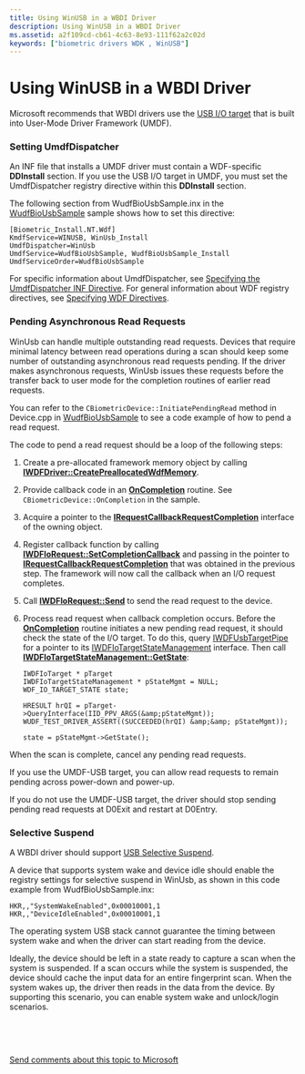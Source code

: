 ```yaml
---
title: Using WinUSB in a WBDI Driver
description: Using WinUSB in a WBDI Driver
ms.assetid: a2f109cd-cb61-4c63-8e93-111f62a2c02d
keywords: ["biometric drivers WDK , WinUSB"]
---
```


# Using WinUSB in a WBDI Driver


Microsoft recommends that WBDI drivers use the [USB I/O target](https://msdn.microsoft.com/library/windows/hardware/ff561358) that is built into User-Mode Driver Framework (UMDF).

### <span id="setting_umdfdispatcher"></span><span id="SETTING_UMDFDISPATCHER"></span>Setting UmdfDispatcher

An INF file that installs a UMDF driver must contain a WDF-specific **DDInstall** section. If you use the USB I/O target in UMDF, you must set the UmdfDispatcher registry directive within this **DDInstall** section.

The following section from WudfBioUsbSample.inx in the [WudfBioUsbSample](https://github.com/Microsoft/Windows-driver-samples/tree/master/biometrics/driver) sample shows how to set this directive:

```
[Biometric_Install.NT.Wdf]
KmdfService=WINUSB, WinUsb_Install
UmdfDispatcher=WinUsb
UmdfService=WudfBioUsbSample, WudfBioUsbSample_Install
UmdfServiceOrder=WudfBioUsbSample
```

For specific information about UmdfDispatcher, see [Specifying the UmdfDispatcher INF Directive](https://msdn.microsoft.com/library/windows/hardware/ff560526). For general information about WDF registry directives, see [Specifying WDF Directives](https://msdn.microsoft.com/library/windows/hardware/ff560526).

### <span id="pending_asynchronous_read_requests"></span><span id="PENDING_ASYNCHRONOUS_READ_REQUESTS"></span>Pending Asynchronous Read Requests

WinUsb can handle multiple outstanding read requests. Devices that require minimal latency between read operations during a scan should keep some number of outstanding asynchronous read requests pending. If the driver makes asynchronous requests, WinUsb issues these requests before the transfer back to user mode for the completion routines of earlier read requests.

You can refer to the `CBiometricDevice::InitiatePendingRead` method in Device.cpp in [WudfBioUsbSample](https://github.com/Microsoft/Windows-driver-samples/tree/master/biometrics/driver) to see a code example of how to pend a read request.

The code to pend a read request should be a loop of the following steps:

1.  Create a pre-allocated framework memory object by calling [**IWDFDriver::CreatePreallocatedWdfMemory**](https://msdn.microsoft.com/library/windows/hardware/ff558902).

2.  Provide callback code in an [**OnCompletion**](https://msdn.microsoft.com/library/windows/hardware/ff556905) routine. See `CBiometricDevice::OnCompletion` in the sample.

3.  Acquire a pointer to the [**IRequestCallbackRequestCompletion**](https://msdn.microsoft.com/library/windows/hardware/ff556904) interface of the owning object.

4.  Register callback function by calling [**IWDFIoRequest::SetCompletionCallback**](https://msdn.microsoft.com/library/windows/hardware/ff559153) and passing in the pointer to [**IRequestCallbackRequestCompletion**](https://msdn.microsoft.com/library/windows/hardware/ff556904) that was obtained in the previous step. The framework will now call the callback when an I/O request completes.

5.  Call [**IWDFIoRequest::Send**](https://msdn.microsoft.com/library/windows/hardware/ff559149) to send the read request to the device.

6.  Process read request when callback completion occurs. Before the [**OnCompletion**](https://msdn.microsoft.com/library/windows/hardware/ff556905) routine initiates a new pending read request, it should check the state of the I/O target. To do this, query [IWDFUsbTargetPipe](https://msdn.microsoft.com/library/windows/hardware/ff560391) for a pointer to its [IWDFIoTargetStateManagement](https://msdn.microsoft.com/library/windows/hardware/ff559198) interface. Then call [**IWDFIoTargetStateManagement::GetState**](https://msdn.microsoft.com/library/windows/hardware/ff559202):
    ```
    IWDFIoTarget * pTarget
    IWDFIoTargetStateManagement * pStateMgmt = NULL;
    WDF_IO_TARGET_STATE state;

    HRESULT hrQI = pTarget->QueryInterface(IID_PPV_ARGS(&amp;pStateMgmt));
    WUDF_TEST_DRIVER_ASSERT((SUCCEEDED(hrQI) &amp;&amp; pStateMgmt));

    state = pStateMgmt->GetState();
    ```

When the scan is complete, cancel any pending read requests.

If you use the UMDF-USB target, you can allow read requests to remain pending across power-down and power-up.

If you do not use the UMDF-USB target, the driver should stop sending pending read requests at D0Exit and restart at D0Entry.

### <span id="selective_suspend"></span><span id="SELECTIVE_SUSPEND"></span>Selective Suspend

A WBDI driver should support [USB Selective Suspend](https://msdn.microsoft.com/library/windows/hardware/ff540144).

A device that supports system wake and device idle should enable the registry settings for selective suspend in WinUsb, as shown in this code example from WudfBioUsbSample.inx:

```
HKR,,"SystemWakeEnabled",0x00010001,1
HKR,,"DeviceIdleEnabled",0x00010001,1
```

The operating system USB stack cannot guarantee the timing between system wake and when the driver can start reading from the device.

Ideally, the device should be left in a state ready to capture a scan when the system is suspended. If a scan occurs while the system is suspended, the device should cache the input data for an entire fingerprint scan. When the system wakes up, the driver then reads in the data from the device. By supporting this scenario, you can enable system wake and unlock/login scenarios.

 

 

[Send comments about this topic to Microsoft](mailto:wsddocfb@microsoft.com?subject=Documentation%20feedback%20[biometric\biometric]:%20Using%20WinUSB%20in%20a%20WBDI%20Driver%20%20RELEASE:%20%288/24/2016%29&body=%0A%0APRIVACY%20STATEMENT%0A%0AWe%20use%20your%20feedback%20to%20improve%20the%20documentation.%20We%20don't%20use%20your%20email%20address%20for%20any%20other%20purpose,%20and%20we'll%20remove%20your%20email%20address%20from%20our%20system%20after%20the%20issue%20that%20you're%20reporting%20is%20fixed.%20While%20we're%20working%20to%20fix%20this%20issue,%20we%20might%20send%20you%20an%20email%20message%20to%20ask%20for%20more%20info.%20Later,%20we%20might%20also%20send%20you%20an%20email%20message%20to%20let%20you%20know%20that%20we've%20addressed%20your%20feedback.%0A%0AFor%20more%20info%20about%20Microsoft's%20privacy%20policy,%20see%20http://privacy.microsoft.com/default.aspx. "Send comments about this topic to Microsoft")




